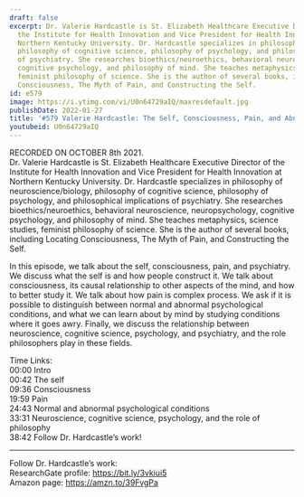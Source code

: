 ```yaml
---
draft: false
excerpt: Dr. Valerie Hardcastle is St. Elizabeth Healthcare Executive Director of
  the Institute for Health Innovation and Vice President for Health Innovation at
  Northern Kentucky University. Dr. Hardcastle specializes in philosophy of neuroscience/biology,
  philosophy of cognitive science, philosophy of psychology, and philosophical implications
  of psychiatry. She researches bioethics/neuroethics, behavioral neuroscience, neuropsychology,
  cognitive psychology, and philosophy of mind. She teaches metaphysics, science studies,
  feminist philosophy of science. She is the author of several books, including Locating
  Consciousness, The Myth of Pain, and Constructing the Self.
id: e579
image: https://i.ytimg.com/vi/U0n64729aIQ/maxresdefault.jpg
publishDate: 2022-01-27
title: '#579 Valerie Hardcastle: The Self, Consciousness, Pain, and Abnormal Psychology'
youtubeid: U0n64729aIQ
---
```

RECORDED ON OCTOBER 8th 2021.  
Dr. Valerie Hardcastle is St. Elizabeth Healthcare Executive Director of the Institute for Health Innovation and Vice President for Health Innovation at Northern Kentucky University. Dr. Hardcastle specializes in philosophy of neuroscience/biology, philosophy of cognitive science, philosophy of psychology, and philosophical implications of psychiatry. She researches bioethics/neuroethics, behavioral neuroscience, neuropsychology, cognitive psychology, and philosophy of mind. She teaches metaphysics, science studies, feminist philosophy of science. She is the author of several books, including Locating Consciousness, The Myth of Pain, and Constructing the Self.

In this episode, we talk about the self, consciousness, pain, and psychiatry. We discuss what the self is and how people construct it. We talk about consciousness, its causal relationship to other aspects of the mind, and how to better study it. We talk about how pain is complex process. We ask if it is possible to distinguish between normal and abnormal psychological conditions, and what we can learn about by mind by studying conditions where it goes awry. Finally, we discuss the relationship between neuroscience, cognitive science, psychology, and psychiatry, and the role philosophers play in these fields.

Time Links:  
00:00 Intro  
00:42  The self  
09:36  Consciousness  
19:59  Pain  
24:43  Normal and abnormal psychological conditions  
33:31  Neuroscience, cognitive science, psychology, and the role of philosophy  
38:42  Follow Dr. Hardcastle’s work!

---

Follow Dr. Hardcastle’s work:  
ResearchGate profile: https://bit.ly/3vkiui5  
Amazon page: https://amzn.to/39FvgPa
